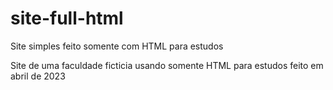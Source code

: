 # site-full-html
Site simples feito somente com HTML para estudos

Site de uma faculdade ficticia usando somente HTML para estudos feito em abril de 2023
